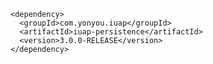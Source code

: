 ﻿	<dependency>
	  <groupId>com.yonyou.iuap</groupId>
	  <artifactId>iuap-persistence</artifactId>
	  <version>3.0.0-RELEASE</version>
	</dependency>